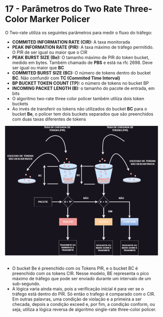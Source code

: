 # 17 - Parâmetros do Two Rate Three-Color Marker  Policer

O Two-rate utiliza os seguintes parâmetros para medir o fluxo do tráfego:
- **COMMITED INFORMATION RATE (CIR):** A taxa monitorada
- **PEAK INFORMATION RATE (PIR):** A taxa máximo de tráfego permitido. O PIR de ser igual ou maior que o CIR
- **PEAK BURST SIZE (Be):** O tamanho máximo de PIR do token bucket, medido em bytes. Também chamado de **PBS** e está na rfc 2698. Deve ser igual ou maior que **BC**
- **COMMITED BURST SIZE (BC):** O número de tokens dentro do bucket **BC**. Não confundir com **TC (Commited Time Interval)**
- **BP BUCKET TOKEN COUNT (TP):** o número de tokens no bucket BP
- **INCOMING PACKET LENGTH (B):** o tamanho do pacote de entrada, em bits
- O algoritmo two-rate three color policer também utiliza dois token buckets
- Ao invés de transferir os tokens não utilizados do bucket **BC** para o bucket **Be**, o policer tem dois buckets separados que são preenchidos com duas taxas diferentes de tokens

![TOKEN](Imagens/Twoo_rate_Three_color_marker_policer.png) <br></br>

- O bucket Be é preenchido com os Tokens PIR, e o bucket BC é preenchido com os tokens CIR. Nesse modelo, BE representa o pico máximo de tráfego que pode ser enviado durante um intervalo de um sub-segundo.
- A lógica varia ainda mais, pois a verificação inicial é para ver se o tráfego está dentro do PIR. Só então o trafego é comparado com o CIR. Em outras palavras, uma condição de violação e a primeira a ser checada, depois a condição exceed e, por fim, a condição conform, ou seja, utiliza a lógica reversa de algoritmo single-rate three-color policer.